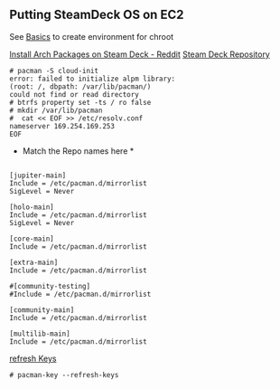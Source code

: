 ## Putting SteamDeck OS on EC2
See [Basics](https://github.com/reelieuglie/SteamDeck_Recovery_Image_Teardown/blob/main/Basics.md) to create environment for chroot

[Install Arch Packages on Steam Deck - Reddit](https://www.reddit.com/r/SteamDeck/comments/t8al0i/install_arch_packages_on_your_steam_deck/)
[Steam Deck Repository](https://steamdeck-packages.steamos.cloud/archlinux-mirror/)

```
# pacman -S cloud-init
error: failed to initialize alpm library:
(root: /, dbpath: /var/lib/pacman/)
could not find or read directory
# btrfs property set -ts / ro false
# mkdir /var/lib/pacman
#  cat << EOF >> /etc/resolv.conf
nameserver 169.254.169.253
EOF

```
* Match the Repo names here *
```

[jupiter-main]
Include = /etc/pacman.d/mirrorlist
SigLevel = Never

[holo-main]
Include = /etc/pacman.d/mirrorlist
SigLevel = Never

[core-main]
Include = /etc/pacman.d/mirrorlist

[extra-main]
Include = /etc/pacman.d/mirrorlist

#[community-testing]
#Include = /etc/pacman.d/mirrorlist

[community-main]
Include = /etc/pacman.d/mirrorlist

[multilib-main]
Include = /etc/pacman.d/mirrorlist
```

[refresh Keys](https://wiki.archlinux.org/title/Pacman/Package_signing#Resetting_all_the_keys)

```
# pacman-key --refresh-keys
```

